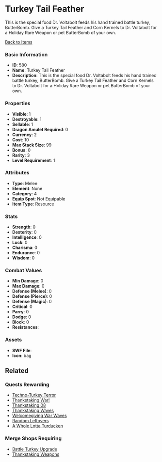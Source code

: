 # Turkey Tail Feather

This is the special food Dr. Voltabolt feeds his hand trained battle turkey, ButterBomb. Give a Turkey Tail Feather and Corn Kernels to Dr. Voltabolt for a Holiday Rare Weapon or pet ButterBomb of your own. 

[Back to Items](../items.md)

### Basic Information

- **ID**: 580
- **Name**: Turkey Tail Feather
- **Description**: This is the special food Dr. Voltabolt feeds his hand trained battle turkey, ButterBomb. Give a Turkey Tail Feather and Corn Kernels to Dr. Voltabolt for a Holiday Rare Weapon or pet ButterBomb of your own. 

### Properties

- **Visible**: 1
- **Destroyable**: 1
- **Sellable**: 1
- **Dragon Amulet Required**: 0
- **Currency**: 2
- **Cost**: 10
- **Max Stack Size**: 99
- **Bonus**: 0
- **Rarity**: 3
- **Level Requirement**: 1

### Attributes

- **Type**: Melee
- **Element**: None
- **Category**: 4
- **Equip Spot**: Not Equipable
- **Item Type**: Resource

### Stats

- **Strength**: 0
- **Dexterity**: 0
- **Intelligence**: 0
- **Luck**: 0
- **Charisma**: 0
- **Endurance**: 0
- **Wisdom**: 0

### Combat Values

- **Min Damage**: 0
- **Max Damage**: 0
- **Defense (Melee)**: 0
- **Defense (Pierce)**: 0
- **Defense (Magic)**: 0
- **Critical**: 0
- **Parry**: 0
- **Dodge**: 0
- **Block**: 0
- **Resistances**: 

### Assets

- **SWF File**: 
- **Icon**: bag

## Related

### Quests Rewarding

- [Techno-Turkey Terror](../quests/75-techno-turkey-terror.md)
- [Thankstaking War!](../quests/174-thankstaking-war.md)
- [Thankstaking 08](../quests/312-thankstaking-08.md)
- [Thankstaking Waves](../quests/517-thankstaking-waves.md)
- [Welcomegiving War Waves](../quests/693-welcomegiving-war-waves.md)
- [Random Leftovers](../quests/838-random-leftovers.md)
- [A Whole Lotta Turducken](../quests/839-a-whole-lotta-turducken.md)

### Merge Shops Requiring

- [Battle Turkey Upgrade](../merge-shops/33-battle-turkey-upgrade.md)
- [Thankstaking Weapons](../merge-shops/34-thankstaking-weapons.md)

